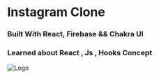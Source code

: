 #  Instagram Clone 

### Built With React, Firebase && Chakra UI
### Learned about React , Js , Hooks Concept
![Logo](./Screenshot(149).png)
